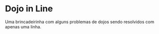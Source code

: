 Dojo in Line
============

Uma brincadeirinha com alguns problemas de dojos sendo resolvidos com apenas uma linha. 